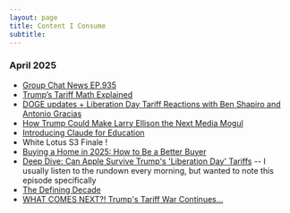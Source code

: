```yaml
---
layout: page
title: Content I Consume
subtitle: 
---
```


### April 2025

* [Group Chat News EP.935](https://open.spotify.com/episode/4FykScWXSGkXW0FEsqOn8I?si=38aad64d5fe6493d) 
* [Trump’s Tariff Math Explained
](https://www.youtube.com/watch?v=ycFlz88f8ho) 
* [DOGE updates + Liberation Day Tariff Reactions with Ben Shapiro and Antonio Gracias
](https://open.spotify.com/episode/7bljDnIARfHB9Lh0cTGLj4?si=42f00420eda74781) 
* [How Trump Could Make Larry Ellison the Next Media Mogul
](https://www.nytimes.com/2025/04/02/technology/trump-larry-ellison-tiktok-oracle.html?unlocked_article_code=1.804.bQ7L.Tqf1M_B0oafx&smid=url-share&utm_source=tldrnewsletter) 
* [Introducing Claude for Education](https://www.anthropic.com/news/introducing-claude-for-education?utm_source=tldrai) 
* White Lotus S3 Finale !
* [Buying a Home in 2025: How to Be a Better Buyer](https://open.spotify.com/episode/494qpFrEwEqepdFPrM76eW?si=e1z5dblTS628Y-w6KYYWww&context=spotify%3Ashow%3A5YRV9BLDp5J6ODvbHsDmJi)
* [Deep Dive: Can Apple Survive Trump's 'Liberation Day' Tariffs](https://open.spotify.com/episode/51uktQJankOg74KCF2KeqY?si=8jhILe24SpiOgFVe1zKa4A&context=spotify%3Aepisode%3A51uktQJankOg74KCF2KeqY) -- I usually listen to the rundown every morning, but wanted to note this episode specifically
* [The Defining Decade](https://www.goodreads.com/book/show/40603783-the-defining-decade)
* [WHAT COMES NEXT?! Trump's Tariff War Continues...](https://open.spotify.com/episode/7yh9vxLKUa0M2oxOd2M7NM?si=e21AoJtTQwShIZimUZhiKw)




